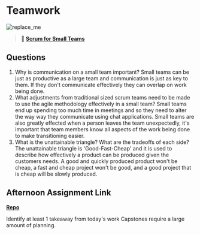 # Teamwork

![replace_me](https://codeworks.blob.core.windows.net/public/assets/img/illustrations/placeholder.svg)

> **📖 [Scrum for Small Teams](https://codeworksacademy.com/fs-student-guide/resources/wk8-9/02-Scrum-For-Small-Teams)**

## Questions

1. Why is communication on a small team important?
  Small teams can be just as productive as a large team and communication is just as key to them.  If they don't communicate effectively they can overlap on work being done.
2. What adjustments from traditional sized scrum teams need to be made to use the agile methodology effectively in a small team?
  Small teams end up spending too much time in meetings and so they need to alter the way way they communicate using chat applications.  Small teams are also greatly effected when a person leaves the team unexpectedly, it's important that team members know all aspects of the work being done to make transitioning easier.
3. What is the unattainable triangle? What are the tradeoffs of each side?
  The unattainable triangle is 'Good-Fast-Cheap' and it is used to describe how effectively a product can be produced given the customers needs.  A good and quickly produced product won't be cheap, a fast and cheap project won't be good, and a good project that is cheap will be slowly produced.
## Afternoon Assignment Link

**[Repo](https://github.com/JacksonHagen/capstone)**

Identify at least 1 takeaway from today's work
Capstones require a large amount of planning.